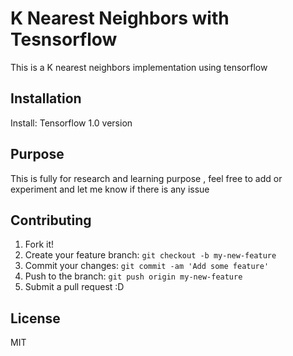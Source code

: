 # K Nearest Neighbors with Tesnsorflow

This is a K nearest neighbors implementation using tensorflow

## Installation

Install: Tensorflow 1.0 version

## Purpose

This is fully for research and learning purpose , feel free to add or experiment and let me know if there is any issue

## Contributing

1. Fork it!
2. Create your feature branch: `git checkout -b my-new-feature`
3. Commit your changes: `git commit -am 'Add some feature'`
4. Push to the branch: `git push origin my-new-feature`
5. Submit a pull request :D



## License

MIT
